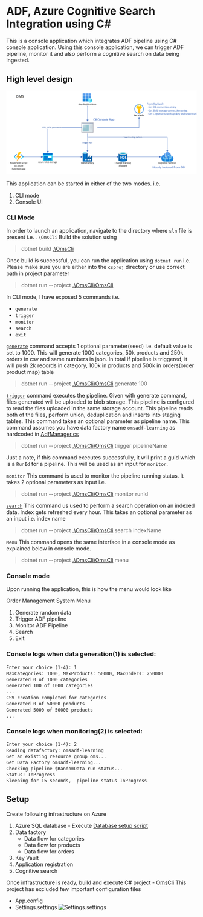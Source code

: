 # ADF, Azure Cognitive Search Integration using C#
This is a console application which integrates ADF pipeline using C# console application. Using this console application, we can trigger ADF pipeline, monitor it and also perform a cognitive search on data being ingested. 

## High level design
![Image not available](Assets/OMS.png)

This application can be started in either of the two modes.
i.e. 
1. CLI mode
2. Console UI

### CLI Mode

In order to launch an application, navigate to the directory where `sln` file is present i.e. `.\OmsCli`
Build the solution using 
> dotnet build [.\OmsCli](./OmsCli/)

Once build is successful, you can run the application using `dotnet run` i.e.
Please make sure you are either into the `csproj` directory or use correct path in project parameter

> dotnet run --project [.\OmsCli\OmsCli](./OmsCli/OmsCli/)

In CLI mode, I have exposed 5 commands
i.e.
- `generate` 
- `trigger`
- `monitor`
- `search`
- `exit`

[`generate`](./OmsCli/OmsCli/AzureManager/DataGenerator.cs) command accepts 1 optional parameter(seed) i.e. default value is set to 1000. This will generate 1000 categories, 50k products and 250k orders in csv and same numbers in json.
In total if pipeline is triggered, it will push 2k records in category, 100k in products and 500k in orders(order product map) table

> dotnet run --project [.\OmsCli\OmsCli](./OmsCli/OmsCli/) generate 100

[`trigger`](./OmsCli/OmsCli/AzureManager/AdfManager.cs) command executes the pipeline. Given with generate command, files generated will be uploaded to blob storage. This pipeline is configured to read the files uploaded in the same storage account. This pipeline reads both of the files, perform union, deduplication and inserts into staging tables. This command takes an optional parameter as pipeline name. This command assumes you have data factory name `omsadf-learning` as hardcoded in [AdfManager.cs](./OmsCli/OmsCli/AzureManager/AdfManager.cs)

> dotnet run --project [.\OmsCli\OmsCli](./OmsCli/OmsCli/) trigger pipelineName

Just a note, if this command executes successfully, it will print a guid which is a `RunId` for a pipeline. This will be used as an input for `monitor`.

`monitor` This command is used to monitor the pipeline running status. It takes 2 optional parameters as input i.e. 

> dotnet run --project [.\OmsCli\OmsCli](./OmsCli/OmsCli/) monitor runId

[`search`](./OmsCli/OmsCli/AzureManager/SearchManager.cs) This command us used to perform a search operation on an indexed data. Index gets refreshed every hour. This takes an optional parameter as an input i.e. index name

> dotnet run --project [.\OmsCli\OmsCli](./OmsCli/OmsCli/) search indexName


`Menu` This command opens the same interface in a console mode as explained below in console mode.

> dotnet run --project [.\OmsCli\OmsCli](./OmsCli/OmsCli/) menu

### Console mode

Upon running the application, this is how the menu would look like

Order Management System Menu
1. Generate random data
2. Trigger ADF pipeline
3. Monitor ADF Pipeline
4. Search
5. Exit

### Console logs when data generation(1) is selected:
```
Enter your choice (1-4): 1
MaxCategories: 1000, MaxProducts: 50000, MaxOrders: 250000
Generated 0 of 1000 categories
Generated 100 of 1000 categories
...
CSV creation completed for categories
Generated 0 of 50000 products
Generated 5000 of 50000 products
...
``````

### Console logs when monitoring(2) is selected: 
```
Enter your choice (1-4): 2
Reading datafactory: omsadf-learning
Get an existing resource group oms...
Get Data Factory omsadf-learning...
Checking pipeline $RandomData run status...
Status: InProgress
Sleeping for 15 seconds,  pipeline status InProgress
```


## Setup

Create following infrastructure on Azure
1. Azure SQL database - Execute [Database setup script](dbscripts/omsdb.sql)
2. Data factory
    - Data flow for categories
    - Data flow for products
    - Data flow for orders
3. Key Vault
4. Application registration
5. Cognitive search

Once infrastructure is ready,
build and execute C# project - [OmsCli](OmsCli/OmsCli.sln)
This project has excluded few important configuration files
- App.config
- Settings.settings 
![Settings.settings](assets/Settings.Settings.png)
